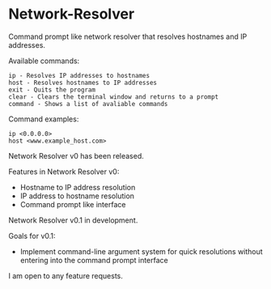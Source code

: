 # Network-Resolver
Command prompt like network resolver that resolves hostnames and IP addresses.

Available commands:
  
    ip - Resolves IP addresses to hostnames
    host - Resolves hostnames to IP addresses
    exit - Quits the program
    clear - Clears the terminal window and returns to a prompt
    command - Shows a list of avaliable commands
    
Command examples:

    ip <0.0.0.0>
    host <www.example_host.com>

Network Resolver v0 has been released.

Features in Network Resolver v0:
    
   - Hostname to IP address resolution
   - IP address to hostname resolution
   - Command prompt like interface

Network Resolver v0.1 in development.

Goals for v0.1:

   - Implement command-line argument system for quick resolutions without entering into the command prompt interface
   
I am open to any feature requests.
